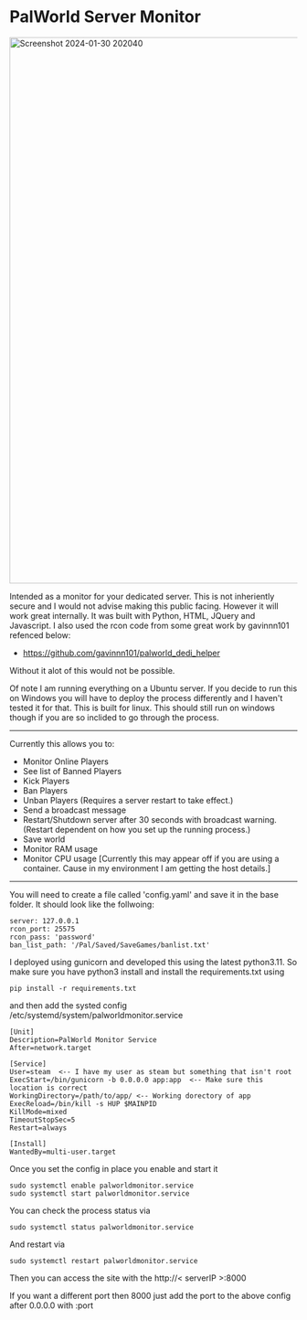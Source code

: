 # PalWorld Server Monitor

<img width="956" alt="Screenshot 2024-01-30 202040" src="https://github.com/eternity336/PalworldServerMonitor/assets/7098793/cff57e31-750c-47bd-a71d-0b558b812900">

Intended as a monitor for your dedicated server.  This is not inheriently secure and I would not advise making this public facing.  However it will work great internally.  It was built with Python, HTML, JQuery and Javascript.  I also used the rcon code from some great work by gavinnn101 refenced below:

- https://github.com/gavinnn101/palworld_dedi_helper

Without it alot of this would not be possible.

Of note I am running everything on a Ubuntu server.  If you decide to run this on Windows you will have to deploy the process differently and I haven't tested it for that.  This is built for linux.  This should still run on windows though if you are so inclided to go through the process.

---

Currently this allows you to:
- Monitor Online Players
- See list of Banned Players
- Kick Players
- Ban Players
- Unban Players (Requires a server restart to take effect.)
- Send a broadcast message
- Restart/Shutdown server after 30 seconds with broadcast warning. (Restart dependent on how you set up the running process.)
- Save world
- Monitor RAM usage
- Monitor CPU usage [Currently this may appear off if you are using a container.  Cause in my environment I am getting the host details.]

---

You will need to create a file called 'config.yaml' and save it in the base folder.  It should look like the follwoing:
    
    server: 127.0.0.1
    rcon_port: 25575
    rcon_pass: 'password'
    ban_list_path: '/Pal/Saved/SaveGames/banlist.txt'

I deployed using gunicorn and developed this using the latest python3.11.
So make sure you have python3 install and install the requirements.txt using

    pip install -r requirements.txt

and then add the systed config /etc/systemd/system/palworldmonitor.service

    [Unit]
    Description=PalWorld Monitor Service
    After=network.target

    [Service]
    User=steam  <-- I have my user as steam but something that isn't root
    ExecStart=/bin/gunicorn -b 0.0.0.0 app:app  <-- Make sure this location is correct
    WorkingDirectory=/path/to/app/ <-- Working dorectory of app
    ExecReload=/bin/kill -s HUP $MAINPID
    KillMode=mixed
    TimeoutStopSec=5
    Restart=always

    [Install]
    WantedBy=multi-user.target

Once you set the config in place you enable and start it

    sudo systemctl enable palworldmonitor.service
    sudo systemctl start palworldmonitor.service

You can check the process status via

    sudo systemctl status palworldmonitor.service

And restart via

    sudo systemctl restart palworldmonitor.service

Then you can access the site with the http://< serverIP >:8000

If you want a different port then 8000 just add the port to the above config after 0.0.0.0 with :port

